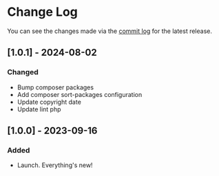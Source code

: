 # Change Log

You can see the changes made via the [commit log](https://github.com/themehybrid/hybrid-action-scheduler/commits/master) for the latest release.

## [1.0.1] - 2024-08-02

### Changed

- Bump composer packages
- Add composer sort-packages configuration
- Update copyright date
- Update lint php

## [1.0.0] - 2023-09-16

### Added

- Launch.  Everything's new!
